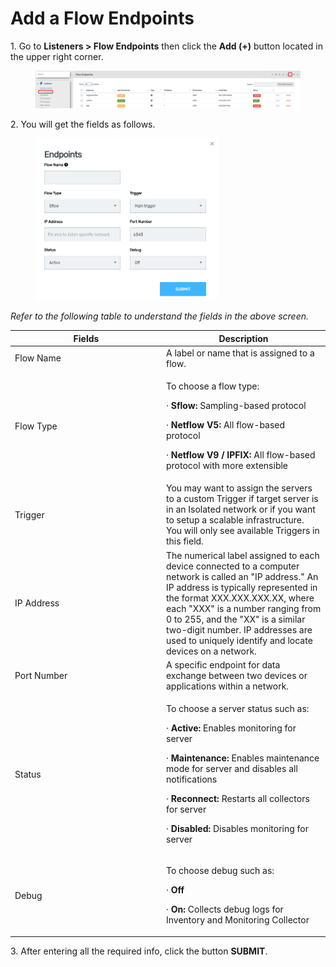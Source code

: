 # Add a Flow Endpoints

1\.      Go to **Listeners > Flow Endpoints** then click the **Add (+)** button located in the upper right corner.&#x20;

<figure><img src="../../../../.gitbook/assets/image (299).png" alt=""><figcaption></figcaption></figure>

2\.      You will get the fields as follows.

<div align="left">

<figure><img src="../../../../.gitbook/assets/image (300).png" alt="" width="291"><figcaption></figcaption></figure>

</div>

_Refer to the following table to understand the fields in the above screen._&#x20;

<table><thead><tr><th width="228">Fields</th><th>Description</th></tr></thead><tbody><tr><td>Flow Name </td><td>A label or name that is assigned to a flow. </td></tr><tr><td>Flow Type</td><td><p>To choose a flow type:</p><p>·      <strong>Sflow:</strong> Sampling-based protocol</p><p>·       <strong>Netflow V5:</strong> All flow-based protocol</p><p>·       <strong>Netflow V9 / IPFIX:</strong> All flow-based protocol with more extensible</p></td></tr><tr><td>Trigger</td><td>You may want to assign the servers to a custom Trigger if target server is in an Isolated network or if you want to setup a scalable infrastructure. You will only see available Triggers in this field.</td></tr><tr><td>IP Address </td><td>The numerical label assigned to each device connected to a computer network is called an "IP address." An IP address is typically represented in the format XXX.XXX.XXX.XX, where each "XXX" is a number ranging from 0 to 255, and the "XX" is a similar two-digit number. IP addresses are used to uniquely identify and locate devices on a network. </td></tr><tr><td>Port Number </td><td> A specific endpoint for data exchange between two devices or applications within a network. </td></tr><tr><td>Status </td><td><p>To choose a server status such as: </p><p>·       <strong>Active:</strong> Enables monitoring for server</p><p>·       <strong>Maintenance:</strong> Enables maintenance mode for server and disables all notifications</p><p>·       <strong>Reconnect:</strong> Restarts all collectors for server</p><p>·       <strong>Disabled:</strong> Disables monitoring for server</p></td></tr><tr><td>Debug </td><td><p>To choose debug such as:</p><p>·      <strong>Off</strong></p><p>·       <strong>On:</strong> Collects debug logs for Inventory and Monitoring Collector</p></td></tr></tbody></table>

&#x20;

3\.      After entering all the required info, click the button **SUBMIT**.
